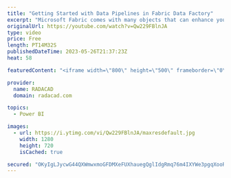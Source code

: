 ```yaml
---
title: "Getting Started with Data Pipelines in Fabric Data Factory"
excerpt: "Microsoft Fabric comes with many objects that can enhance your data analytics experience. One of those objects which comes from the Azure Data Factory is Pipeline. For those using Power Query Dataflows, you may think you already have everything you wanted there, but Pipeline certainly has more to offer"
originalUrl: https://youtube.com/watch?v=Qw229FBlnJA
type: video
price: Free
length: PT14M32S
publishedDateTime: 2023-05-26T21:37:23Z
heat: 58

featuredContent: "<iframe width=\"800\" height=\"500\" frameborder=\"0\" src=\"https://www.youtube.com/embed/Qw229FBlnJA\" allow=\"accelerometer; autoplay; encrypted-media; gyroscope; picture-in-picture\" allowfullscreen></iframe>"

provider:
  name: RADACAD
  domain: radacad.com

topics:
  - Power BI

images:
  - url: https://i.ytimg.com/vi/Qw229FBlnJA/maxresdefault.jpg
    width: 1280
    height: 720
    isCached: true

secured: "OKyIgLJycwG44QXWmwxmoGFDMXeFUXhauegQglIdgRmq76m4IXYWe3pgqXooRmkHJ5f4QZ9QkaE1nRsTjBxkSFTwTpSSUPgUQIqdpUzvrRBfvExgXfsvuYD/r/Ag9T0KPadykFtyZ4rIghnKUaqa/bqAjxfLt1xeRfNaWNaJaN8iSiSLZADliowbeZfSmAcR+BxR5jf+m0Yeuf50p4+TerX4bKBmoSIhfxBxIGXY86hoIYISTCuWegWTLHUgcTciFkI1Nf1xXyd7if1/JkZ/TC5BvrT4w0TLPl58y72KYE+CMZMNeypa8eBRqJIfBgzq5JiadPez8KN4RfNzKFDpxbYWSAoKL8J52EBy2g5H9i2Cd4YTEG+9/iVTcjLkpE1M4iMmYvPNfYDxXIwp2alrZhBFXCy8KYu3LEIEhw6r9EQ=;nXZWqoUcrbg9I9u6d4NevA=="
---
```


